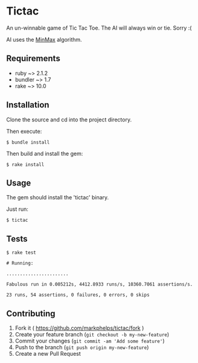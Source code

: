 # Tictac

An un-winnable game of Tic Tac Toe. The AI will always win or tie. Sorry :(

AI uses the [MinMax](http://en.wikipedia.org/wiki/Minimax) algorithm. 

## Requirements
- ruby ~> 2.1.2
- bundler ~> 1.7
- rake ~> 10.0

## Installation

Clone the source and cd into the project directory.

Then execute:

    $ bundle install

Then build and install the gem:

    $ rake install

## Usage

The gem should install the 'tictac' binary.

Just run:

	$ tictac

## Tests

    $ rake test

	# Running:

	.......................

    Fabulous run in 0.005212s, 4412.8933 runs/s, 10360.7061 assertions/s.
    
    23 runs, 54 assertions, 0 failures, 0 errors, 0 skips
    
## Contributing

1. Fork it ( https://github.com/markphelps/tictac/fork )
2. Create your feature branch (`git checkout -b my-new-feature`)
3. Commit your changes (`git commit -am 'Add some feature'`)
4. Push to the branch (`git push origin my-new-feature`)
5. Create a new Pull Request
